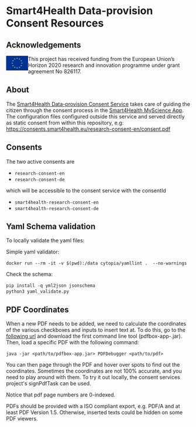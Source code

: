 # Smart4Health Data-provision Consent Resources

## Acknowledgements

<img src="./img/eu.jpg" align="left" alt="European Flag" width="60">

This project has received funding from the European Union’s Horizon 2020 research and innovation programme under grant agreement No 826117.

## About

The [Smart4Health Data-provision Consent Service](https://github.com/smart4health/dataprovision-consent-service) takes
care of guiding
the citizen through the consent process in
the [Smart4Health MyScience App](https://github.com/smart4health/my-science-app).
The configuration files configured outside this service and served directly as static consent from within this
repository, e.g: https://consents.smart4health.eu/research-consent-en/consent.pdf

## Consents

The two active consents are

- `research-consent-en`
- `research-consent-de`

which will be accessible to the consent service with the consentId

- `smart4health-research-consent-en`
- `smart4health-research-consent-de`

## Yaml Schema validation

To locally validate the yaml files:

Simple yaml validator:

```shell
docker run --rm -it -v $(pwd):/data cytopia/yamllint .  --no-warnings
```

Check the schema:

```shell
pip install -q yml2json jsonschema
python3 yaml_validate.py
```

## PDF Coordinates

When a new PDF needs to be added, we need to calculate the coordinates of the various checkboxes and inputs to insert
text at. To do this, go to the [following url](https://pdfbox.apache.org/download.cgi) and download the first command
line tool (pdfbox-app-<VERSION>.jar). Then, load a specific PDF with the following command:

```shell script
java -jar <path/to/pdfbox-app.jar> PDFDebugger <path/to/pdf>
```

You can then page through the PDF and hover over spots to find out the coordinates. Sometimes the coordinates are not
100% accurate, and you need to play around with them. To try it out locally, the consent services project's signPdfTask
can be used.

Notice that pdf page numbers are 0-indexed.

PDFs should be provided with a ISO compliant export, e.g. PDF/A and at least PDF Version 1.5. Otherwise, inserted texts
could be hidden on some PDF viewers.
